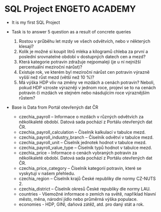 SQL Project ENGETO ACADEMY
===

- It is my first SQL Project

- Task is to answer 5 question as a result of concrete queries
	1. Rostou v průběhu let mzdy ve všech odvětvích, nebo v některých klesají?
	2. Kolik je možné si koupit litrů mléka a kilogramů chleba za první a poslední srovnatelné období v dostupných datech cen a mezd?
	3. Která kategorie potravin zdražuje nejpomaleji (je u ní nejnižší percentuální meziroční nárůst)?
	4. Existuje rok, ve kterém byl meziroční nárůst cen potravin výrazně vyšší než růst mezd (větší než 10 %)?
	5. Má výška HDP vliv na změny ve mzdách a cenách potravin? Neboli, pokud HDP vzroste výrazněji v jednom roce, projeví se to na cenách potravin či mzdách ve stejném nebo násdujícím roce výraznějším růstem?

- Base is Data from Portál otevřených dat ČR
	- czechia_payroll – Informace o mzdách v různých odvětvích za několikaleté období. Datová sada pochází z Portálu otevřených dat ČR.
	- czechia_payroll_calculation – Číselník kalkulací v tabulce mezd.
	- czechia_payroll_industry_branch – Číselník odvětví v tabulce mezd.
	- czechia_payroll_unit – Číselník jednotek hodnot v tabulce mezd.
	- czechia_payroll_value_type – Číselník typů hodnot v tabulce mezd.
	- czechia_price – Informace o cenách vybraných potravin za několikaleté období. Datová sada pochází z Portálu otevřených dat ČR.
	- czechia_price_category – Číselník kategorií potravin, které se vyskytují v našem přehledu.
	- czechia_region – Číselník krajů České republiky dle normy CZ-NUTS 2.
	- czechia_district – Číselník okresů České republiky dle normy LAU.
	- countries - Všemožné informace o zemích na světě, například hlavní město, měna, národní jídlo nebo průměrná výška populace.
	- economies - HDP, GINI, daňová zátěž, atd. pro daný stát a rok.